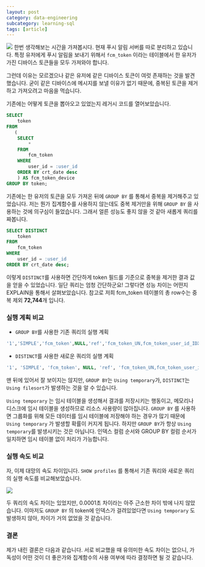 ```yaml
---
layout: post
category: data-engineering
subcategory: learning-sql
tags: [article]
---
```


![](https://velog.velcdn.com/images/leehjhjhj/post/be4dab74-27fc-491f-bf9f-3cb192d42ae0/image.png)
한번 생각해보는 시간을 가져봅시다. 현재 푸시 알림 서버를 따로 분리하고 있습니다. 특정 유저에게 푸시 알림을 보내기 위해서 `fcm_token` 이라는 테이블에서 한 유저가 가진 디바이스 토큰들을 모두 가져와야 합니다.

그런데 이유는 모르겠으나 같은 유저에 같은 디바이스 토큰이 여럿 존재하는 것을 발견했습니다. 굳이 같은 디바이스에 메시지를 보낼 이유가 없기 때문에, 중복된 토큰을 제거하고 가져오려고 마음을 먹습니다.

기존에는 어떻게 토큰을 뽑아오고 있었는지 레거시 코드를 열어보았습니다.

```sql
SELECT
    token
FROM
   (
	SELECT
		*
	FROM
		fcm_token
	WHERE
		user_id = :user_id
	ORDER BY crt_date desc
    ) AS fcm_token_device
GROUP BY token;
```

기존에는 한 유저의 토큰을 모두 가져온 뒤에 `GROUP BY` 를 통해서 중복을 제거해주고 있었습니다. 저는 뭔가 집계함수를 사용하지 않는데도 중복 제거만을 위해 `GROUP BY` 을 사용하는 것에 의구심이 들었습니다. 그래서 얼른 성능도 좋지 않을 것 같아 새롭게 쿼리를 짜봅니다.

```sql
SELECT DISTINCT
    token
FROM
    fcm_token
WHERE
    user_id = :user_id
ORDER BY crt_date desc;
```

이렇게  `DISTINCT`를 사용하면 간단하게 token 필드를 기준으로 중복을 제거한 결과 값을 얻을 수 있었습니다. 일단 쿼리는 엄청 간단하군요! 그렇다면 성능 차이는 어떤지 EXPLAIN을 통해서 살펴보았습니다. 참고로 저희 fcm_token 테이블의 총 row수는 중복 제외 **72,744**개 입니다.

### 실행 계획 비교

- `GROUP BY`를 사용한 기존 쿼리의 실행 계획

```sql
'1','SIMPLE','fcm_token',NULL,'ref','fcm_token_UN,fcm_token_user_id_IDX','fcm_token_UN','5','const','16','100.00','Using temporary'
```

- `DISTINCT`를 사용한 새로운 쿼리의 실행 계획

```sql
'1', 'SIMPLE', 'fcm_token', NULL, 'ref', 'fcm_token_UN,fcm_token_user_id_IDX', 'fcm_token_UN', '5', 'const', '16', '100.00', 'Using filesort'
```

맨 뒤에 있어서 잘 보이지는 않지만, `GROUP BY`는 `Using temporary`가, `DISTINCT`는 `Using filesort`가 발생하는 것을 알 수 있습니다.

`Using temporary` 는 임시 테이블을 생성해서 결과를 저장시키는 행동이고, 메모리나 디스크에 임시 테이블을 생성하므로 리소스 사용량이 많아집니다. `GROUP BY` 를 사용하면 그룹화를 위해 모든 데이터를 임시 테이블에 저장해야 하는 경우가 많기 때문에 `Using temporary` 가 발생할 확률이 커지게 됩니다. 하지만 `GROUP BY`가 항상 `Using temporary`를 발생시키는 것은 아닙니다. 인덱스 컬럼 순서와 GROUP BY 컬럼 순서가 일치하면 임시 테이블 없이 처리가 가능합니다.

### 실행 속도 비교

자, 이제 대망의 속도 차이입니다. `SHOW profiles` 를 통해서 기존 쿼리와 새로운 쿼리의 실행 속도를 비교해보았습니다.

![](https://velog.velcdn.com/images/leehjhjhj/post/cf29be16-da85-4af3-9fa1-873921f28d97/image.png)


두 쿼리의 속도 차이는 있었지만, 0.0001초 차이라는 아주 근소한 차이 밖에 나지 않았습니다. 이마저도 `GROUP BY` 의 token에 인덱스가 걸려있었다면 `Using temporary` 도 발생하지 않아, 차이가 거의 없었을 것 같습니다.

### 결론

제가 내린 결론은 다음과 같습니다. 서로 비교했을 때 유의미한 속도 차이는 없으니, 가독성이 어떤 것이 더 좋은가와 집계함수의 사용 여부에 따라 결정하면 될 것 같습니다.